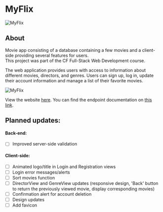 # MyFlix
![MyFlix](https://i.postimg.cc/hvzZZ6MT/myflix.png)

## About
Movie app consisting of a database containing a few movies and a client-side providing several features for users.  
This project was part of the CF Full-Stack Web Development course. 

The web application provides users with access to information about different movies, directors, and genres. 
Users can sign up, log in, update their account information and manage a list of their favorite movies.

![MyFlix](https://i.postimg.cc/GmK0D0fm/overview.png)

View the website [here](https://mymovieapi2020.herokuapp.com/client/).
You can find the endpoint documentation on [this link](https://mymovieapi2020.herokuapp.com/documentation.html).

## Planned updates:
#### Back-end:
- [ ] Improved server-side validation
  
#### Client-side:
- [ ] Animated logo/title in Login and Registration views
- [ ] Login error messages/alerts
- [ ] Sort movies function
- [ ] DirectorView and GenreView updates 
  (responsive design, 'Back' button to return the previously viewed movie, display corresponding movies)
- [ ] Confirmation alert for account deletion
- [ ] Design updates
- [ ] Add favicon
